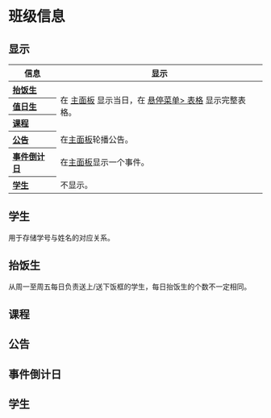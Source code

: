 # 班级信息

## 显示

<style>
    .first-col {
        text-align: left;
    }
    .first-col > kbd {
        font-weight:normal;
    }
</style>

<table>
    <thead>
        <tr>
            <th>信息</th>
            <th>显示</th>
        </tr>
    </thead>
    <tbody>
        <tr>
            <th class="first-col"><a href="#抬饭生">抬饭生</a></th>
            <td rowspan=3>在
                <a href="/class-system/main-panel">主面板</a>
                显示当日，在
                <a href="/class-system/popup-menu#表格">悬停菜单> 表格</a>
                显示完整表格。
            </td>
        </tr>
        <tr>
            <th class="first-col"><a href="#值日生">值日生</a></th>
        </tr>
        <tr>
            <th class="first-col"><a href="#课程">课程</a></th>
        </tr>
        <tr>
            <th class="first-col"><a href="#公告">公告</a></th>
            <td>在<a href="/class-system/main-panel">主面板</a>轮播公告。</td>
        </tr>
        <tr>
            <th class="first-col"><a href="#事件倒计日">事件倒计日</a></th>
            <td>在<a href="/class-system/main-panel">主面板</a>显示一个事件。</td>
        </tr>
        <tr>
            <th class="first-col"><a href="#学生">学生</a></th>
            <td>不显示。</td>
        </tr>
    </tbody>
</table>

## 学生

用于存储学号与姓名的对应关系。

## 抬饭生

从周一至周五每日负责送上/送下饭框的学生，每日抬饭生的个数不一定相同。

## 课程

## 公告

## 事件倒计日

## 学生
